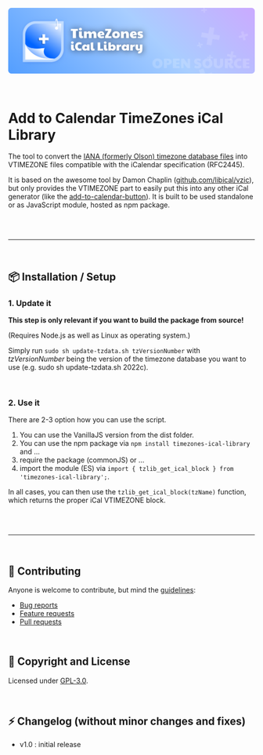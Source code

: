 ![Add to Calendar TimeZone iCal Library](https://github.com/add2cal/timezones-ical-library/blob/main/readme-header.png?raw=true)

<br />

# Add to Calendar TimeZones iCal Library

The tool to convert the [IANA (formerly Olson) timezone database files](http://www.iana.org/time-zones) into VTIMEZONE files compatible with the iCalendar specification (RFC2445).

It is based on the awesome tool by Damon Chaplin ([github.com/libical/vzic](https://github.com/libical/vzic)), but only provides the VTIMEZONE part to easily put this into any other iCal generator (like the [add-to-calendar-button](https://github.com/add2cal/add-to-calendar-button)). It is built to be used standalone or as JavaScript module, hosted as npm package.

<br /><br />

---

<br />

## 📦 Installation / Setup

### 1. Update it

**This step is only relevant if you want to build the package from source!**

(Requires Node.js as well as Linux as operating system.)

Simply run `sudo sh update-tzdata.sh tzVersionNumber` with *tzVersionNumber* being the version of the timezone database you want to use (e.g. sudo sh update-tzdata.sh 2022c).

<br />

### 2. Use it

There are 2-3 option how you can use the script.

1. You can use the VanillaJS version from the dist folder.
2. You can use the npm package via `npm install timezones-ical-library` and ...
  1. require the package (commonJS) or ...
  2. import the module (ES) via `import { tzlib_get_ical_block } from 'timezones-ical-library';`.

In all cases, you can then use the `tzlib_get_ical_block(tzName)` function, which returns the proper iCal VTIMEZONE block.

<br /><br />

---

<br />

## 🙌 Contributing

Anyone is welcome to contribute, but mind the [guidelines](.github/CONTRIBUTING.md):

- [Bug reports](.github/CONTRIBUTING.md#bugs)
- [Feature requests](.github/CONTRIBUTING.md#features)
- [Pull requests](.github/CONTRIBUTING.md#pull-requests)

<br />

## 📃 Copyright and License

Licensed under [GPL-3.0](LICENSE).

<br />

## ⚡ Changelog (without minor changes and fixes)

- v1.0 : initial release
